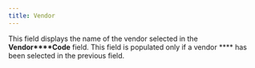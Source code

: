 ```yaml
---
title: Vendor
---
```



This field displays the name of the vendor selected in the **Vendor****Code** field.  This field is populated only if a vendor **** has been selected in the previous field.
